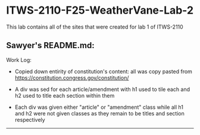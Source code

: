 # ITWS-2110-F25-WeatherVane-Lab-2

This lab contains all of the  sites that were created for lab 1 of ITWS-2110

Sawyer's README.md:
-----------------------------------------------

Work Log:

 - Copied down entirity of constitution's content: all was copy pasted from https://constitution.congress.gov/constitution/

 - A div was sed for each article/amendment with h1 used to tile each and h2 used to title each section within them
 - Each div was given either "article" or "amendment" class while all h1 and h2 were not given classes as they remain to be titles and section respectively



-----------------------------------------------
